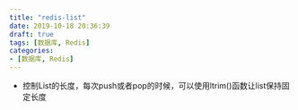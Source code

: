 ```yaml
---
title: "redis-list"
date: 2019-10-18 20:36:39
draft: true
tags: [数据库, Redis]
categories:
- [数据库, Redis]
---
```

- 控制List的长度，每次push或者pop的时候，可以使用ltrim()函数让list保持固定长度
